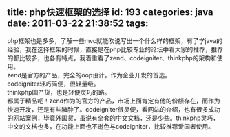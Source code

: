 title: php快速框架的选择
id: 193
categories: java
date: 2011-03-22 21:38:52
tags:
---

php框架也是多多，了解一些mvc就能吹说写出一个什么样的框架，有了学java的经验，我在选择框架的时候，直接是在php比较专业的论坛中看大家的推荐，推荐的都比较多，也各有特点，我着重看了zend、codeigniter、thinkphp的架构和使用。
</br> zend是官方的产品，完全的oop设计，作为企业开发的首选。
</br> codeigniter轻巧简便，很轻量级。
</br> thinkphp国产货，也是轻便灵巧的路。
</br> 都属于精品吧！zend作为的官方的产品，市场上面肯定有他的份额存在，而作为快速开发，还是有些臃肿了。codeigniter很灵便，看网站的介绍，也有很多成功的网站案例，毕竟外国货，虽说有全套的中文文档，还是少些。thinkphp灵巧，中文的文档也多，在功能上面也不逊色与codeigniter，比较推荐爱国者使用。
